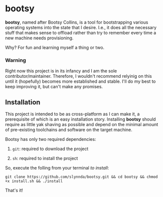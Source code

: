 # bootsy

__bootsy__, named after Bootsy Collins, is a tool for bootstrapping various operating systems into the state that I desire. I.e., it does all the necessary stuff that makes sense to offload rather than try to remember every time a new machine needs provisioning. 

Why? For fun and learning myself a thing or two.

### Warning

Right now this project is in its infancy and I am the sole contributor/maintainer. Therefore, I wouldn't recommend relyinig on this until it (hopefully) becomes more established and stable. I'll do my best to keep improving it, but can't make any promises.

## Installation

This project is intended to be as cross-platform as I can make it, a prerequisite of which is an easy installation story. Installing __bootsy__ should require as little yak shaving as possible and depend on the minimal amount of pre-existing toolchains and software on the target machine.

Bootsy has only two required dependencies:

  1) `git`: required to download the project

  2) `sh`: required to install the project
  
So, execute the folling from your terminal _to install_:

```
git clone https://github.com/slynnda/bootsy.git && cd bootsy && chmod +x install.sh && ./install

```

That's it!